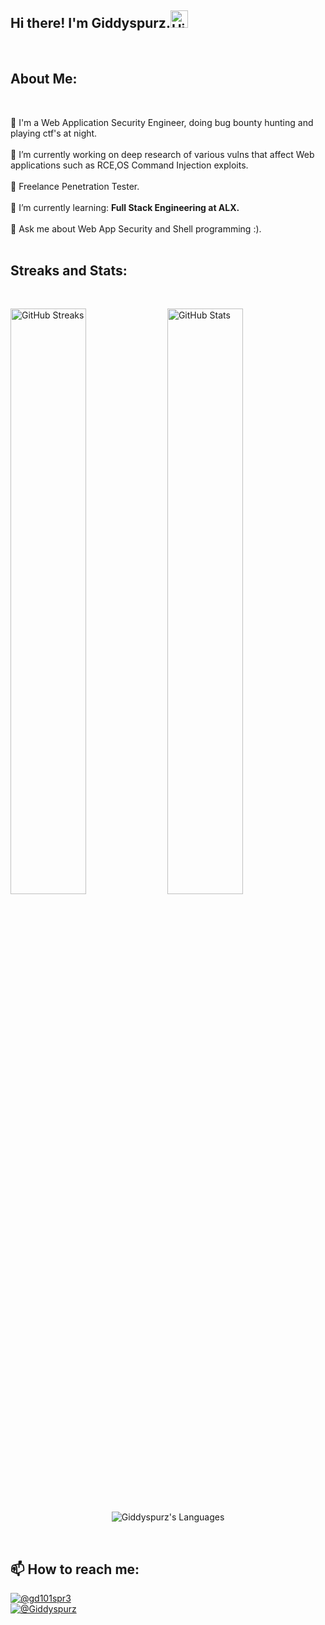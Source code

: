 <h2 align="left">Hi there! I'm Giddyspurz.<img src="https://media.giphy.com/media/hvRJCLFzcasrR4ia7z/giphy.gif" alt="Hi there! I'm Giddyspurz." width="28" /></h2><br>
<h2 align="left">About Me:</h2>
<br>
<p align="left">
👀 I'm a Web Application Security Engineer, doing bug bounty hunting and playing ctf's at night.<br><br>
🔭 I’m currently working on deep research of various vulns that affect Web applications such as RCE,OS Command Injection exploits.<br><br>
👯 Freelance Penetration Tester.<br><br>
🌱 I’m currently learning: <b>Full Stack Engineering at ALX.</b><br><br>
💬 Ask me about Web App Security and Shell programming :).<br><br>
   
<h2 align=left>Streaks and Stats:</h2>
<br>
<p align="left">
  <img src="https://github-readme-streak-stats.herokuapp.com/?user=Giddyspurz&amp;theme=nord" alt="GitHub Streaks" width="49%" />

   <img src="https://github-readme-stats.vercel.app/api?username=Giddyspurz&show_icons=true&theme=nord" alt="GitHub Stats" width="49%" />

</p>
<p align="center"> <img align="center" src="https://github-readme-stats.vercel.app/api/top-langs/?username=Giddyspurz&theme=nord" alt="Giddyspurz's Languages"> </p>
<br>

<h2 align="left">📫 How to reach me:</h2>
<p align="left">
<a href="https://twitter.com/gd101spr3" target="blank"><img src="https://img.shields.io/twitter/follow/gd101spr3?logo=twitter&style=social"    alt="@gd101spr3"/> <br>
<a href="https://t.me/Giddyspurz" target="blank"><img src="https://img.shields.io/badge/%40Giddyspurz-Telegram-blue" alt="@Giddyspurz" />  
 </p>
